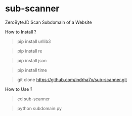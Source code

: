 # sub-scanner
ZeroByte.ID
Scan Subdomain of a Website

How to Install ?
> pip install urllib3 

> pip install re

> pip install json

> pip install time

> git clone https://github.com/indrha7x/sub-scanner.git

How to Use ?

> cd sub-scanner

> python subdomain.py

